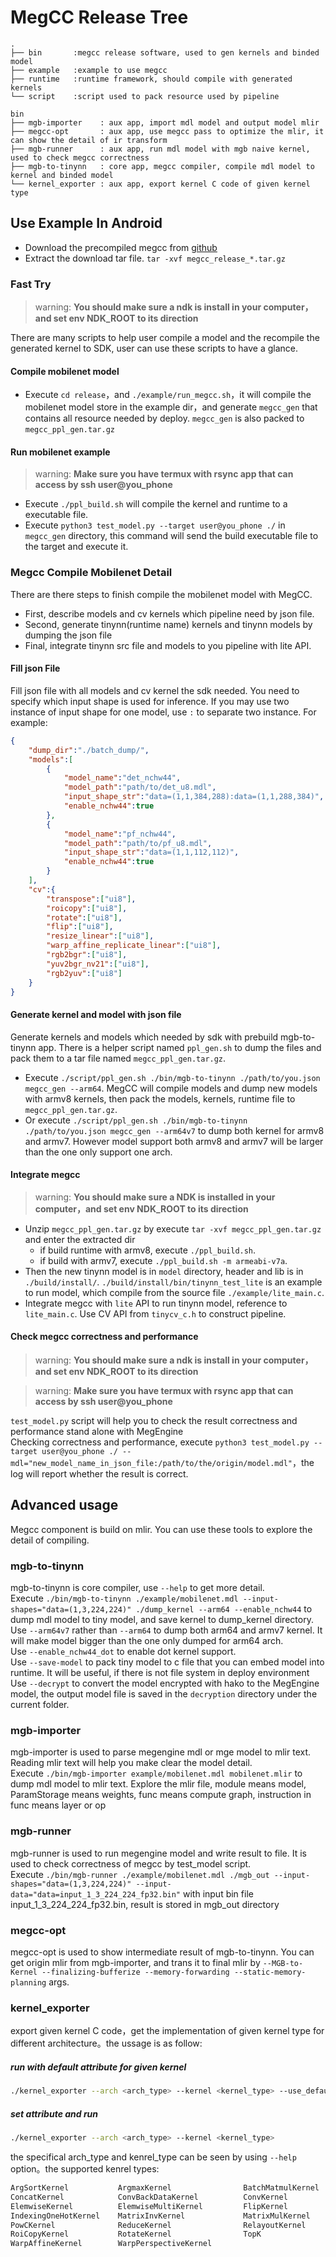 # MegCC Release Tree
```
.
├── bin       :megcc release software, used to gen kernels and binded model
├── example   :example to use megcc
├── runtime   :runtime framework, should compile with generated kernels
└── script    :script used to pack resource used by pipeline
```
```
bin
├── mgb-importer    : aux app, import mdl model and output model mlir
├── megcc-opt       : aux app, use megcc pass to optimize the mlir, it can show the detail of ir transform
├── mgb-runner      : aux app, run mdl model with mgb naive kernel, used to check megcc correctness
├── mgb-to-tinynn   : core app, megcc compiler, compile mdl model to kernel and binded model
└── kernel_exporter : aux app, export kernel C code of given kernel type 

```

## Use Example In Android
- Download the precompiled megcc from [github](https://github.com/MegEngine/MegCC/releases)
- Extract the download tar file. `tar -xvf megcc_release_*.tar.gz`
### Fast Try
> warning: **You should make sure a ndk is install in your computer，and set env NDK_ROOT to its direction** 

There are many scripts to help user compile a model and the recompile the generated kernel to SDK, user can use these scripts to have a glance.
#### Compile mobilenet model
- Execute `cd release`，and `./example/run_megcc.sh`，it will compile the mobilenet model store in the example dir，and generate `megcc_gen` that contains all resource needed by deploy. `megcc_gen` is also packed to `megcc_ppl_gen.tar.gz`  
#### Run mobilenet example 
> warning: **Make sure you have termux with rsync app that can access by ssh user@you_phone** 
 
* Execute `./ppl_build.sh` will compile the kernel and runtime to a executable file.
* Execute `python3 test_model.py --target user@you_phone ./` in `megcc_gen` directory, this command will send the build executable file to the target and execute it.

### Megcc Compile Mobilenet Detail
There are there steps to finish compile the mobilenet model with MegCC.
* First, describe models and cv kernels which pipeline need by json file.  
* Second, generate tinynn(runtime name) kernels and tinynn models by dumping the json file
* Final, integrate tinynn src file and models to you pipeline with lite API. 
#### Fill json File
Fill json file with all models and cv kernel the sdk needed. You need to specify which input shape is used for inference. If you may use two instance of input shape for one model, use `:` to separate two instance. 
For example:
```json
{
    "dump_dir":"./batch_dump/",
    "models":[
        {
            "model_name":"det_nchw44",
            "model_path":"path/to/det_u8.mdl",
            "input_shape_str":"data=(1,1,384,288):data=(1,1,288,384)",
            "enable_nchw44":true
        },
        {
            "model_name":"pf_nchw44",
            "model_path":"path/to/pf_u8.mdl",
            "input_shape_str":"data=(1,1,112,112)",
            "enable_nchw44":true
        }
    ],
    "cv":{
        "transpose":["ui8"],
        "roicopy":["ui8"],
        "rotate":["ui8"],
        "flip":["ui8"],
        "resize_linear":["ui8"],
        "warp_affine_replicate_linear":["ui8"],
        "rgb2bgr":["ui8"],
        "yuv2bgr_nv21":["ui8"],
        "rgb2yuv":["ui8"]
    }
}
```
#### Generate kernel and model with json file
Generate kernels and models which needed by sdk with prebuild mgb-to-tinynn app. There is a helper script named `ppl_gen.sh` to dump the files and pack them to a tar file named `megcc_ppl_gen.tar.gz`.   
- Execute `./script/ppl_gen.sh ./bin/mgb-to-tinynn ./path/to/you.json megcc_gen --arm64`. MegCC will compile models and dump new models with armv8 kernels, then pack the models, kernels, runtime file to `megcc_ppl_gen.tar.gz`.    
- Or execute `./script/ppl_gen.sh ./bin/mgb-to-tinynn ./path/to/you.json megcc_gen --arm64v7` to dump both kernel for armv8 and armv7. However model support both armv8 and armv7 will be larger than the one only support one arch.   

#### Integrate megcc
> warning: **You should make sure a NDK is installed in your computer，and set env NDK_ROOT to its direction** 

- Unzip `megcc_ppl_gen.tar.gz` by execute `tar -xvf megcc_ppl_gen.tar.gz` and enter the extracted dir
  - if build runtime with armv8, execute `./ppl_build.sh`.
  - if build with armv7, execute `./ppl_build.sh -m armeabi-v7a`. 
- Then the new tinynn model is in `model` directory, header and lib is in `./build/install/`. `./build/install/bin/tinynn_test_lite` is an example to run model, which compile from the source file `./example/lite_main.c`. 
- Integrate megcc with `lite` API to run tinynn model, reference to `lite_main.c`. Use CV API from `tinycv_c.h` to construct pipeline.  

#### Check megcc correctness and performance
> warning: **You should make sure a ndk is install in your computer，and set env NDK_ROOT to its direction** 

>  warning: **Make sure you have termux with rsync app that can access by ssh user@you_phone** 

`test_model.py` script will help you to check the result correctness and performance stand alone with MegEngine   
Checking correctness and performance, execute `python3 test_model.py --target user@you_phone ./ --mdl="new_model_name_in_json_file:/path/to/the/origin/model.mdl"`，the log will report whether the result is correct.  

## Advanced usage
Megcc component is build on mlir. You can use these tools to explore the detail of compiling. 
### mgb-to-tinynn
mgb-to-tinynn is core compiler, use `--help` to get more detail.   
Execute `./bin/mgb-to-tinynn ./example/mobilenet.mdl --input-shapes="data=(1,3,224,224)" ./dump_kernel --arm64 --enable_nchw44` to dump mdl model to tiny model, and save kernel to dump_kernel directory.  
Use `--arm64v7` rather than `--arm64` to dump both arm64 and armv7 kernel. It will make model bigger than the one only dumped for arm64 arch.   
Use `--enable_nchw44_dot` to enable dot kernel support.    
Use `--save-model` to pack tiny model to c file that you can embed model into runtime. It will be useful, if there is not file system in deploy environment   
Use `--decrypt` to convert the model encrypted with hako to the MegEngine model, the output model file is saved in the `decryption` directory under the current folder.

### mgb-importer
mgb-importer is used to parse megengine mdl or mge model to mlir text. Reading mlir text will help you make clear the model detail.   
Execute `./bin/mgb-importer example/mobilenet.mdl mobilenet.mlir` to dump mdl model to mlir text. Explore the mlir file, module means model, ParamStorage means weights, func means compute graph, instruction in func means layer or op  

### mgb-runner
mgb-runner is used to run megengine model and write result to file. It is used to check correctness of megcc by test_model script.   
Execute `./bin/mgb-runner ./example/mobilenet.mdl ./mgb_out --input-shapes="data=(1,3,224,224)" --input-data="data=input_1_3_224_224_fp32.bin"` with input bin file input_1_3_224_224_fp32.bin, result is stored in mgb_out directory  

### megcc-opt
megcc-opt is used to show intermediate result of mgb-to-tinynn. You can get origin mlir from mgb-importer, and trans it to final mlir by `--MGB-to-Kernel --finalizing-bufferize --memory-forwarding --static-memory-planning` args.  
### kernel_exporter
export given kernel C code，get the implementation of given kernel type for different architecture。the ussage is as follow:
##### run with default attribute for given kernel

```bash
./kernel_exporter --arch <arch_type> --kernel <kernel_type> --use_default_attr
```
##### set attribute and run
```bash
./kernel_exporter --arch <arch_type> --kernel <kernel_type>
```

the specifical arch_type and kenrel_type can be seen by using `--help` option。the supported kenrel types:
```bash
ArgSortKernel           ArgmaxKernel                BatchMatmulKernel       CVTransposeKernel
ConcatKernel            ConvBackDataKernel          ConvKernel              CvtColorKernel
ElemwiseKernel          ElemwiseMultiKernel         FlipKernel              IndexingMultiAxisKernel
IndexingOneHotKernel    MatrixInvKernel             MatrixMulKernel         PoolingKernel
PowCKernel              ReduceKernel                RelayoutKernel          ResizeKernel
RoiCopyKernel           RotateKernel                TopK                    TypeCvtKernel
WarpAffineKernel        WarpPerspectiveKernel
```